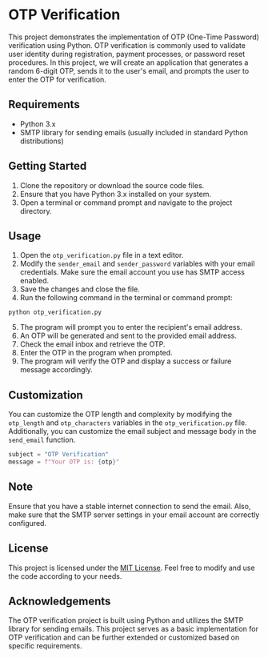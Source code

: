 # OTP Verification

This project demonstrates the implementation of OTP (One-Time Password) verification using Python. OTP verification is commonly used to validate user identity during registration, payment processes, or password reset procedures. In this project, we will create an application that generates a random 6-digit OTP, sends it to the user's email, and prompts the user to enter the OTP for verification.

## Requirements

- Python 3.x
- SMTP library for sending emails (usually included in standard Python distributions)

## Getting Started

1. Clone the repository or download the source code files.
2. Ensure that you have Python 3.x installed on your system.
3. Open a terminal or command prompt and navigate to the project directory.

## Usage

1. Open the `otp_verification.py` file in a text editor.
2. Modify the `sender_email` and `sender_password` variables with your email credentials. Make sure the email account you use has SMTP access enabled.
3. Save the changes and close the file.
4. Run the following command in the terminal or command prompt:

```shell
python otp_verification.py
```

5. The program will prompt you to enter the recipient's email address.
6. An OTP will be generated and sent to the provided email address.
7. Check the email inbox and retrieve the OTP.
8. Enter the OTP in the program when prompted.
9. The program will verify the OTP and display a success or failure message accordingly.

## Customization

You can customize the OTP length and complexity by modifying the `otp_length` and `otp_characters` variables in the `otp_verification.py` file. Additionally, you can customize the email subject and message body in the `send_email` function.

```python
subject = "OTP Verification"
message = f"Your OTP is: {otp}"
```

## Note

Ensure that you have a stable internet connection to send the email. Also, make sure that the SMTP server settings in your email account are correctly configured.

## License

This project is licensed under the [MIT License](LICENSE). Feel free to modify and use the code according to your needs.

## Acknowledgements

The OTP verification project is built using Python and utilizes the SMTP library for sending emails. This project serves as a basic implementation for OTP verification and can be further extended or customized based on specific requirements.
